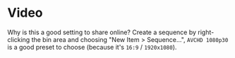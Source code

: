 # Video

Why is this a good setting to share online? Create a sequence by right-clicking the bin area and choosing "New Item > Sequence...", `AVCHD 1080p30` is a good preset to choose (because it's `16:9` / `1920x1080`).
